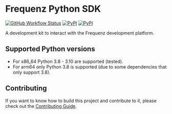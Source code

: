 # Frequenz Python SDK

[<img alt="GitHub Workflow Status" src="https://img.shields.io/github/workflow/status/frequenz-floss/frequenz-sdk-python/frequenz-sdk-python">](https://github.com/frequenz-floss/frequenz-sdk-python/actions/workflows/ci.yaml)
[<img alt="PyPI" src="https://img.shields.io/pypi/v/frequenz-sdk">](https://pypi.org/project/frequenz-sdk/)
[<img alt="PyPI" src="https://img.shields.io/badge/docs-latest-informational">](https://frequenz-floss.github.io/frequenz-sdk-python/)

A development kit to interact with the Frequenz development platform.

## Supported Python versions

* For x86_64 Python 3.8 - 3.10 are supported (tested).
* For arm64 only Python 3.8 is supported (due to some dependencies that only support 3.8).

## Contributing

If you want to know how to build this project and contribute to it, please
check out the [Contributing Guide](CONTRIBUTING.md).
